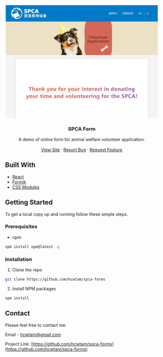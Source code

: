 <!-- PROJECT LOGO -->
<br />
<p align="center">
  <a href="https://github.com/hcwtam/spca-forms">
    <img src="assets/../src/assets/showcase.png" alt="Logo" width="500">
  </a>

  <h3 align="center">SPCA Form</h3>

  <p align="center">
    A demo of online form for animal welfare volunteer application.
    <br />
    <br />
    <a href="https://spca-forms.netlify.app/">View Site</a>
    ·
    <a href="https://github.com/hcwtam/spca-forms/issues">Report Bug</a>
    ·
    <a href="https://github.com/hcwtam/spca-forms/issues">Request Feature</a>
  </p>
</p>

## Built With

- [React](https://reactjs.org/)
- [Formik](https://formik.org/)
- [CSS Modules](https://github.com/css-modules/css-modules)

<!-- GETTING STARTED -->

## Getting Started

To get a local copy up and running follow these simple steps.

### Prerequisites

- npm

```sh
npm install npm@latest -g
```

### Installation

1. Clone the repo

```sh
git clone https://github.com/hcwtam/spca-forms
```

2. Install NPM packages

```sh
npm install
```

<!-- CONTACT -->

## Contact

Please feel free to contact me:

Email - [hcwtam@gmail.com](hcwtam@gmail.com)

Project Link: [https://github.com/hcwtam/spca-forms](https://github.com/hcwtam/spca-forms)
